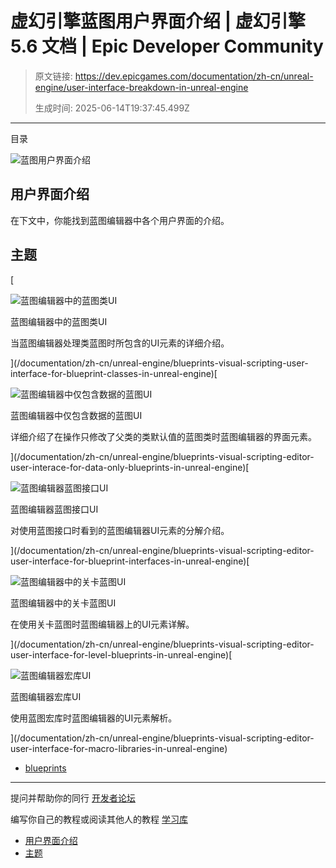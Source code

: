 # 虚幻引擎蓝图用户界面介绍 | 虚幻引擎 5.6 文档 | Epic Developer Community

> 原文链接: https://dev.epicgames.com/documentation/zh-cn/unreal-engine/user-interface-breakdown-in-unreal-engine
> 
> 生成时间: 2025-06-14T19:37:45.499Z

---

目录

![蓝图用户界面介绍](https://dev.epicgames.com/community/api/documentation/image/ae54475e-e98b-42ea-bd89-46dd4c2fa550?resizing_type=fill&width=1920&height=335)

## 用户界面介绍

在下文中，你能找到蓝图编辑器中各个用户界面的介绍。

## 主题

[

![蓝图编辑器中的蓝图类UI](https://d1iv7db44yhgxn.cloudfront.net/documentation/images/2a51dd41-47c3-4f2d-9e69-cdef81e7420b/class_blueprint_test_image.png)

蓝图编辑器中的蓝图类UI

当蓝图编辑器处理类蓝图时所包含的UI元素的详细介绍。





](/documentation/zh-cn/unreal-engine/blueprints-visual-scripting-user-interface-for-blueprint-classes-in-unreal-engine)[

![蓝图编辑器中仅包含数据的蓝图UI](https://d1iv7db44yhgxn.cloudfront.net/documentation/images/46d77613-3071-49cd-bda9-0dcb34533b74/data_blueprint.png)

蓝图编辑器中仅包含数据的蓝图UI

详细介绍了在操作只修改了父类的类默认值的蓝图类时蓝图编辑器的界面元素。





](/documentation/zh-cn/unreal-engine/blueprints-visual-scripting-editor-user-interace-for-data-only-blueprints-in-unreal-engine)[

![蓝图编辑器蓝图接口UI](https://d1iv7db44yhgxn.cloudfront.net/documentation/images/a55a914d-b362-482a-983b-6a5542cbfd7d/blueprint_interface.png)

蓝图编辑器蓝图接口UI

对使用蓝图接口时看到的蓝图编辑器UI元素的分解介绍。





](/documentation/zh-cn/unreal-engine/blueprints-visual-scripting-editor-user-interface-for-blueprint-interfaces-in-unreal-engine)[

![蓝图编辑器中的关卡蓝图UI](https://d1iv7db44yhgxn.cloudfront.net/documentation/images/ea172faa-1e58-41ae-982f-25721bc92941/level_blueprint_test_image.png)

蓝图编辑器中的关卡蓝图UI

在使用关卡蓝图时蓝图编辑器上的UI元素详解。





](/documentation/zh-cn/unreal-engine/blueprints-visual-scripting-editor-user-interface-for-level-blueprints-in-unreal-engine)[

![蓝图编辑器宏库UI](https://d1iv7db44yhgxn.cloudfront.net/documentation/images/9d07d116-94f1-4396-8afe-794d676858c2/macro_blueprint.png)

蓝图编辑器宏库UI

使用蓝图宏库时蓝图编辑器的UI元素解析。





](/documentation/zh-cn/unreal-engine/blueprints-visual-scripting-editor-user-interface-for-macro-libraries-in-unreal-engine)

-   [blueprints](https://dev.epicgames.com/community/search?query=blueprints)

* * *

提问并帮助你的同行 [开发者论坛](https://forums.unrealengine.com/categories?tag=unreal-engine)

编写你自己的教程或阅读其他人的教程 [学习库](https://dev.epicgames.com/community/unreal-engine/learning)

-   [用户界面介绍](/documentation/zh-cn/unreal-engine/user-interface-breakdown-in-unreal-engine#%E7%94%A8%E6%88%B7%E7%95%8C%E9%9D%A2%E4%BB%8B%E7%BB%8D)
-   [主题](/documentation/zh-cn/unreal-engine/user-interface-breakdown-in-unreal-engine#%E4%B8%BB%E9%A2%98)